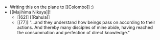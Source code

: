 - Writing this on the plane to [[Colombo]] :)
- [[Majihima Nikaya]]!
  - [[62]] [[Rahula]]
  - [[77]] "…and they understand how beings pass on according to their actions. And thereby many disciples of mine abide, having reached the consummation and perfection of direct knowledge."
